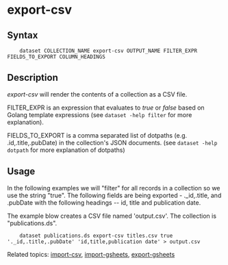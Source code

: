
# export-csv

## Syntax

```
    dataset COLLECTION_NAME export-csv OUTPUT_NAME FILTER_EXPR FIELDS_TO_EXPORT COLUMN_HEADINGS
```

## Description

_export-csv_ will render the contents of a collection as a CSV file. 

FILTER_EXPR is an expression that evaluates to _true_ or _false_ based on Golang template expressions
(see `dataset -help filter` for more explanation).

FIELDS_TO_EXPORT is a comma separated list of dotpaths (e.g. .id,.title,.pubDate) in the collection's JSON documents.
(see `dataset -help dotpath` for more explanation of dotpaths)

## Usage

In the following examples we will "filter" for all records in a collection so we use the string "true". 
The following fields are being exported - ._id,.title, and .pubDate with the following headings --
id, title and publication date. 

The example blow creates a CSV file named 'output.csv'. The
collection is "publications.ds".

```shell
	dataset publications.ds export-csv titles.csv true '._id,.title,.pubDate' 'id,title,publication date' > output.csv
```

Related topics: [import-csv](import-csv.html), [import-gsheets](import-gsheet.html), [export-gsheets](export-gsheet.html)

